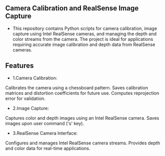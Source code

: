 ## Camera Calibration and RealSense Image Capture

- This repository contains Python scripts for camera calibration, image capture using Intel RealSense cameras, and managing the depth and color streams from the camera. The project is ideal for applications requiring accurate image calibration and depth data from RealSense cameras.

## Features

- 1.Camera Calibration:

Calibrates the camera using a chessboard pattern.
Saves calibration matrices and distortion coefficients for future use.
Computes reprojection error for validation.

- 2.Image Capture:

Captures color and depth images using an Intel RealSense camera.
Saves images upon user command ('s' key).

- 3.RealSense Camera Interface:

Configures and manages Intel RealSense camera streams.
Provides depth and color data for real-time applications.